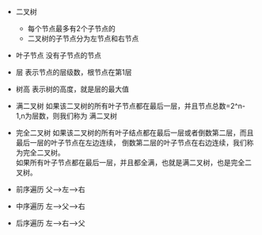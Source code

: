 * 二叉树 
    * 每个节点最多有2个子节点的
    * 二叉树的子节点分为左节点和右节点 
* 叶子节点
    没有子节点的节点
* 层
    表示节点的层级数，根节点在第1层    
* 树高
    表示树的高度，就是层的最大值
* 满二叉树
    如果该二叉树的所有叶子节点都在最后一层，并且节点总数=2^n-1,n为层数，则我们称为
满二叉树
* 完全二叉树
    如果该二叉树的所有叶子结点都在最后一层或者倒数第二层，而且最后一层的叶子节点在左边连续，
倒数第二层的叶子节点在右边连续，我们称为完全二叉树。    
    如果所有叶子节点都在最后一层，并且都全满，也就是满二叉树，也是完全二叉树。

* 前序遍历
    父-->左-->右
* 中序遍历
    左-->父-->右
* 后序遍历
    左-->右-->父
    

    
    
     